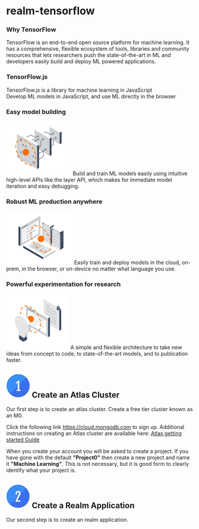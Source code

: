 # realm-tensorflow


### Why TensorFlow
TensorFlow is an end-to-end open source platform for machine learning. It has a comprehensive, flexible ecosystem of tools, libraries and community resources that lets researchers push the state-of-the-art in ML and developers easily build and deploy ML powered applications.

### TensorFlow.js
TensorFlow.js is a library for machine learning in JavaScript   
Develop ML models in JavaScript, and use ML directly in the browser   


### Easy model building
![Easy Model Building](./img/tfModel.png)
Build and train ML models easily using intuitive high-level APIs like the layer API, which makes for immediate model iteration and easy debugging.


### Robust ML production anywhere
![Easy Model Building](./img/tfMLAnywhere.png)
Easily train and deploy models in the cloud, on-prem, in the browser, or on-device no matter what language you use.

### Powerful experimentation for research
![Easy Model Building](./img/tfResearch.png)
A simple and flexible architecture to take new ideas from concept to code, to state-of-the-art models, and to publication faster.

## ![1](./img/1b.png) Create an Atlas Cluster
Our first step is to create an atlas cluster. Create a free tier cluster known as an M0. 

Click the following link https://cloud.mongodb.com to sign up. Additional instructions on creating an Atlas cluster are available here: [Atlas getting started Guide](https://docs.atlas.mongodb.com/getting-started/)  

When you create your account you will be asked to create a project.  If you have gone with the default __"Project0"__ then create a new project and name it __"Machine Learning"__.  This is not necessary, but it is good form to clearly identify what your project is.


## ![2](./img/2b.png) Create a Realm Application
Our second step is to create an realm application. 
